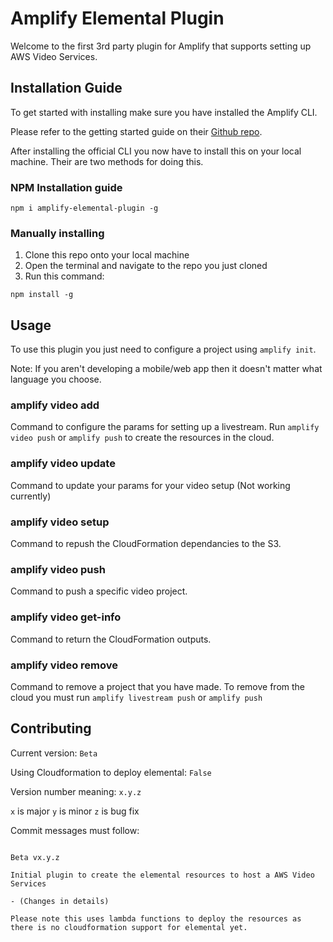# Amplify Elemental Plugin

Welcome to the first 3rd party plugin for Amplify that supports setting up AWS Video Services.

## Installation Guide

To get started with installing make sure you have installed the Amplify CLI.


Please refer to the getting started guide on their [Github repo](https://github.com/aws-amplify/amplify-cli/).


After installing the official CLI you now have to install this on your local machine. Their are two methods for doing this.

### NPM Installation guide

```
npm i amplify-elemental-plugin -g
```

### Manually installing

1. Clone this repo onto your local machine
1. Open the terminal and navigate to the repo you just cloned
1. Run this command: 
```
npm install -g
```


## Usage

To use this plugin you just need to configure a project using `amplify init`.

Note: If you aren't developing a mobile/web app then it doesn't matter what language you choose.


### amplify video add

Command to configure the params for setting up a livestream. Run `amplify video push` or `amplify push` to create the resources in the cloud.

### amplify video update

Command to update your params for your video setup (Not working currently)

### amplify video setup

Command to repush the CloudFormation dependancies to the S3.

### amplify video push

Command to push a specific video project.

### amplify video get-info

Command to return the CloudFormation outputs.

### amplify video remove

Command to remove a project that you have made. To remove from the cloud you must run `amplify livestream push` or `amplify push`


## Contributing

Current version: `Beta`

Using Cloudformation to deploy elemental: `False`

Version number meaning: `x.y.z`

`x` is major
`y` is minor
`z` is bug fix

Commit messages must follow:
```

Beta vx.y.z
    
Initial plugin to create the elemental resources to host a AWS Video Services

- (Changes in details)

Please note this uses lambda functions to deploy the resources as there is no cloudformation support for elemental yet.

```
